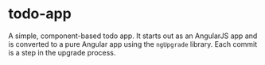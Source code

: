 # todo-app

A simple, component-based todo app. It starts out as an AngularJS app and is converted to a pure
Angular app using the `ngUpgrade` library. Each commit is a step in the upgrade process.
